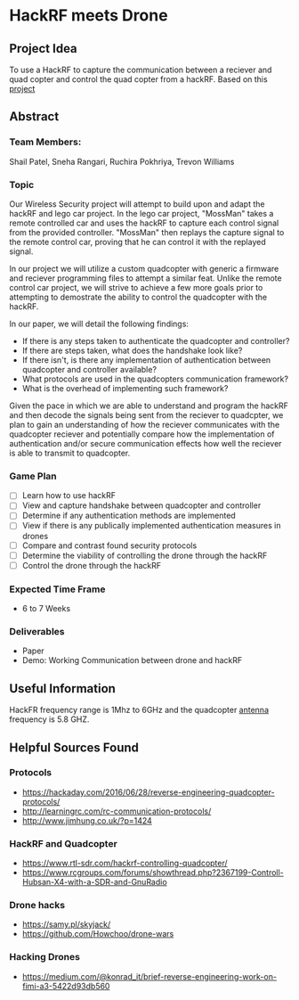 # HackRF meets Drone

## Project Idea
To use a HackRF to capture the communication between a reciever and quad copter and control the quad copter from a hackRF.
Based on this [project](https://ossmann.blogspot.com/2013/06/hackrf-lego-car.html)

## Abstract
### Team Members:
Shail Patel, Sneha Rangari, Ruchira Pokhriya, Trevon Williams

### Topic
Our Wireless Security project will attempt to build upon and adapt the hackRF and lego car project. In the lego car project, "MossMan" takes a remote controlled car and uses the hackRF to capture each control signal from the provided controller. "MossMan" then replays the capture signal to the remote control car, proving that he can control it with the replayed signal. 

In our project we will utilize a custom quadcopter with generic a firmware and reciever programming files to attempt a similar feat. Unlike the remote control car project, we will strive to achieve a few more goals prior to attempting to demostrate the ability to control the quadcopter with the hackRF. 

In our paper, we will detail the following findings:
- If there is any steps taken to authenticate the quadcopter and controller?
- If there are steps taken, what does the handshake look like?
- If there isn't, is there any implementation of authentication between quadcopter and controller available?
- What protocols are used in the quadcopters communication framework?
- What is the overhead of implementing such framework?

Given the pace in which we are able to understand and program the hackRF and then decode the signals being sent from the reciever to quadcpter, we plan to gain an understanding of how the reciever communicates with the quadcopter reciever and potentially compare how the implementation of authentication and/or secure communication effects how well the reciever is able to transmit to quadcopter. 

### Game Plan
- [ ] Learn how to use hackRF
- [ ] View and capture handshake between quadcopter and controller
- [ ] Determine if any authentication methods are implemented
- [ ] View if there is any publically implemented authentication measures in drones
- [ ] Compare and contrast found security protocols
- [ ] Determine the viability of controlling the drone through the hackRF
- [ ] Control the drone through the hackRF

### Expected Time Frame
- 6 to 7 Weeks 

### Deliverables
- Paper
- Demo: Working Communication between drone and hackRF 

## Useful Information
HackFR frequency range is 1Mhz to 6GHz and the quadcopter [antenna](https://fpv-flightclub.com/products/lumenier-axii-stubby-5-8ghz-antenna-rhcp/) frequency is 5.8 GHZ.

## Helpful Sources Found

### Protocols
- https://hackaday.com/2016/06/28/reverse-engineering-quadcopter-protocols/
- http://learningrc.com/rc-communication-protocols/
- http://www.jimhung.co.uk/?p=1424
### HackRF and Quadcopter
- https://www.rtl-sdr.com/hackrf-controlling-quadcopter/
- https://www.rcgroups.com/forums/showthread.php?2367199-Controll-Hubsan-X4-with-a-SDR-and-GnuRadio
### Drone hacks
- https://samy.pl/skyjack/
- https://github.com/Howchoo/drone-wars
### Hacking Drones
- https://medium.com/@konrad_it/brief-reverse-engineering-work-on-fimi-a3-5422d93db560

